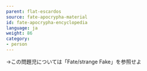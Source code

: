 ```yaml
---
parent: flat-escardos
source: fate-apocrypha-material
id: fate-apocrypha-encyclopedia
language: ja
weight: 86
category:
- person
---
```


→この問題児については「Fate/strange Fake」を参照せよ
